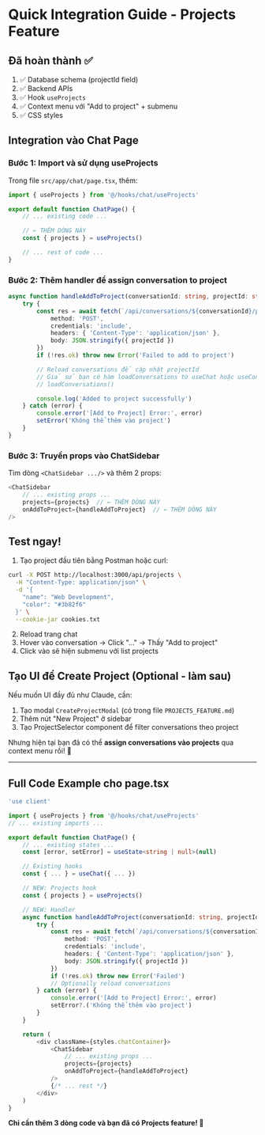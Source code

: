 # Quick Integration Guide - Projects Feature

## Đã hoàn thành ✅

1. ✅ Database schema (projectId field)
2. ✅ Backend APIs
3. ✅ Hook `useProjects`
4. ✅ Context menu với "Add to project" + submenu
5. ✅ CSS styles

## Integration vào Chat Page

### Bước 1: Import và sử dụng useProjects

Trong file `src/app/chat/page.tsx`, thêm:

```typescript
import { useProjects } from '@/hooks/chat/useProjects'

export default function ChatPage() {
    // ... existing code ...

    // ← THÊM DÒNG NÀY
    const { projects } = useProjects()

    // ... rest of code ...
}
```

### Bước 2: Thêm handler để assign conversation to project

```typescript
async function handleAddToProject(conversationId: string, projectId: string | null) {
    try {
        const res = await fetch(`/api/conversations/${conversationId}/project`, {
            method: 'POST',
            credentials: 'include',
            headers: { 'Content-Type': 'application/json' },
            body: JSON.stringify({ projectId })
        })
        if (!res.ok) throw new Error('Failed to add to project')

        // Reload conversations để cập nhật projectId
        // Giả sử bạn có hàm loadConversations từ useChat hoặc useConversations
        // loadConversations()

        console.log('Added to project successfully')
    } catch (error) {
        console.error('[Add to Project] Error:', error)
        setError('Không thể thêm vào project')
    }
}
```

### Bước 3: Truyền props vào ChatSidebar

Tìm dòng `<ChatSidebar .../>` và thêm 2 props:

```typescript
<ChatSidebar
    // ... existing props ...
    projects={projects}  // ← THÊM DÒNG NÀY
    onAddToProject={handleAddToProject}  // ← THÊM DÒNG NÀY
/>
```

## Test ngay!

1. Tạo project đầu tiên bằng Postman hoặc curl:

```bash
curl -X POST http://localhost:3000/api/projects \
  -H "Content-Type: application/json" \
  -d '{
    "name": "Web Development",
    "color": "#3b82f6"
  }' \
  --cookie-jar cookies.txt
```

2. Reload trang chat
3. Hover vào conversation → Click "..." → Thấy "Add to project"
4. Click vào sẽ hiện submenu với list projects

## Tạo UI để Create Project (Optional - làm sau)

Nếu muốn UI đầy đủ như Claude, cần:

1. Tạo modal `CreateProjectModal` (có trong file `PROJECTS_FEATURE.md`)
2. Thêm nút "New Project" ở sidebar
3. Tạo ProjectSelector component để filter conversations theo project

Nhưng hiện tại bạn đã có thể **assign conversations vào projects** qua context menu rồi! 🎉

---

## Full Code Example cho page.tsx

```typescript
'use client'

import { useProjects } from '@/hooks/chat/useProjects'
// ... existing imports ...

export default function ChatPage() {
    // ... existing states ...
    const [error, setError] = useState<string | null>(null)

    // Existing hooks
    const { ... } = useChat({ ... })

    // NEW: Projects hook
    const { projects } = useProjects()

    // NEW: Handler
    async function handleAddToProject(conversationId: string, projectId: string | null) {
        try {
            const res = await fetch(`/api/conversations/${conversationId}/project`, {
                method: 'POST',
                credentials: 'include',
                headers: { 'Content-Type': 'application/json' },
                body: JSON.stringify({ projectId })
            })
            if (!res.ok) throw new Error('Failed')
            // Optionally reload conversations
        } catch (error) {
            console.error('[Add to Project] Error:', error)
            setError?.('Không thể thêm vào project')
        }
    }

    return (
        <div className={styles.chatContainer}>
            <ChatSidebar
                // ... existing props ...
                projects={projects}
                onAddToProject={handleAddToProject}
            />
            {/* ... rest */}
        </div>
    )
}
```

**Chỉ cần thêm 3 dòng code và bạn đã có Projects feature! 🚀**
